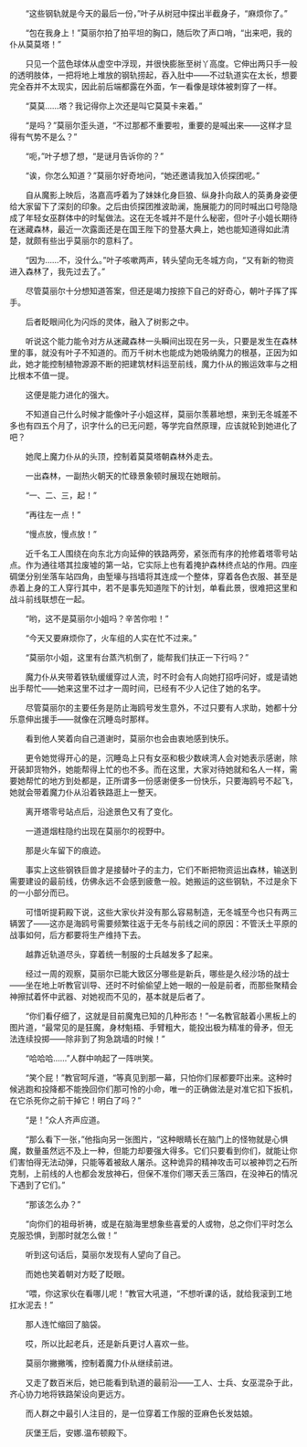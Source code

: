 　　“这些钢轨就是今天的最后一份，”叶子从树冠中探出半截身子，“麻烦你了。”

　　“包在我身上！”莫丽尔拍了拍平坦的胸口，随后吹了声口哨，“出来吧，我的仆从莫莫塔！”

　　只见一个蓝色球体从虚空中浮现，并很快膨胀至树丫高度。它伸出两只手一般的透明肢体，一把将地上堆放的钢轨捞起，吞入肚中——不过轨道实在太长，想要完全吞并不太现实，因此前后端都露在外面，乍一看像是球体被刺穿了一样。

　　“莫莫……塔？我记得你上次还是叫它莫莫卡来着。”

　　“是吗？”莫丽尔歪头道，“不过那都不重要啦，重要的是喊出来——这样才显得有气势不是么？”

　　“呃，”叶子想了想，“是谜月告诉你的？”

　　“诶，你怎么知道？”莫丽尔好奇地问，“她还邀请我加入侦探团呢。”

　　自从魔影上映后，洛嘉高呼着为了妹妹化身巨狼、纵身扑向敌人的英勇身姿便给大家留下了深刻的印象。之后由侦探团推波助澜，施展能力的同时喊出口号隐隐成了年轻女巫群体中的时髦做法。这在无冬城并不是什么秘密，但叶子小姐长期待在迷藏森林，最近一次露面还是在国王陛下的登基大典上，她也能知道得如此清楚，就颇有些出乎莫丽尔的意料了。

　　“因为……不，没什么。”叶子咳嗽两声，转头望向无冬城方向，“又有新的物资进入森林了，我先过去了。”

　　尽管莫丽尔十分想知道答案，但还是竭力按捺下自己的好奇心，朝叶子挥了挥手。

　　后者眨眼间化为闪烁的灵体，融入了树影之中。

　　听说这个能力能令对方从迷藏森林一头瞬间出现在另一头，只要是发生在森林里的事，就没有叶子不知道的。而万千树木也能成为她吸纳魔力的根基，正因为如此，她才能控制植物源源不断的把建筑材料运至前线，魔力仆从的搬运效率与之相比根本不值一提。

　　这便是能力进化的强大。

　　不知道自己什么时候才能像叶子小姐这样，莫丽尔羡慕地想，来到无冬城差不多也有四五个月了，识字什么的已无问题，等学完自然原理，应该就轮到她进化了吧？

　　她爬上魔力仆从的头顶，控制着莫莫塔朝森林外走去。

　　一出森林，一副热火朝天的忙碌景象顿时展现在她眼前。

　　“一、二、三，起！”

　　“再往左一点！”

　　“慢点放，慢点放！”

　　近千名工人围绕在向东北方向延伸的铁路两旁，紧张而有序的抢修着塔零号站点。作为通往塔其拉废墟的第一站，它实际上也有着掩护森林终点站的作用。四座碉堡分别坐落车站四角，由堑壕与挡墙将其连成一个整体，穿着各色衣服、甚至是赤着上身的工人穿行其中，若不是事先知道陛下的计划，单看此景，很难把这里和战斗前线联想在一起。

　　“哟，这不是莫丽尔小姐吗？辛苦你啦！”

　　“今天又要麻烦你了，火车组的人实在忙不过来。”

　　“莫丽尔小姐，这里有台蒸汽机倒了，能帮我们扶正一下行吗？”

　　魔力仆从夹带着铁轨缓缓穿过人流，时不时会有人向她打招呼问好，或是请她出手帮忙——她来这里不过才一周时间，已经有不少人记住了她的名字。

　　尽管莫丽尔的主要任务是防止海鸥号发生意外，不过只要有人求助，她都十分乐意伸出援手——就像在沉睡岛时那样。

　　看到他人笑着向自己道谢时，莫丽尔也会由衷地感到快乐。

　　更令她觉得开心的是，沉睡岛上只有女巫和极少数峡湾人会对她表示感谢，除开装卸货物外，她能帮得上忙的也不多。而在这里，大家对待她就和名人一样，需要她帮忙的地方到处都是，正所谓多一份感谢便多一份快乐，只要海鸥号不起飞，她就会带着魔力仆从沿着铁路逛上一整天。

　　离开塔零号站点后，沿途景色又有了变化。

　　一道道烟柱隐约出现在莫丽尔的视野中。

　　那是火车留下的痕迹。

　　事实上这些钢铁巨兽才是接替叶子的主力，它们不断把物资运出森林，输送到需要建设的最前线，仿佛永远不会感到疲惫一般。她搬运的这些钢轨，不过是余下的一小部分而已。

　　可惜听提莉殿下说，这些大家伙并没有那么容易制造，无冬城至今也只有两三辆罢了——这亦是海鸥号需要频繁往返于无冬与前线之间的原因：不管沃土平原的战事如何，后方都要将生产维持下去。

　　越靠近轨道尽头，穿着统一制服的士兵越发多了起来。

　　经过一周的观察，莫丽尔已能大致区分哪些是新兵，哪些是久经沙场的战士——坐在地上听教官训导、还时不时偷偷望上她一眼的一般是前者，而那些聚精会神擦拭着怀中武器、对她视而不见的，基本就是后者了。

　　“你们看仔细了，这就是目前魔鬼已知的几种形态！”一名教官敲着小黑板上的图片道，“最常见的是狂魔，身材魁梧、手臂粗大，能投出极为精准的骨矛，但无法连续投掷——除非到了狗急跳墙的时候！”

　　“哈哈哈……”人群中响起了一阵哄笑。

　　“笑个屁！”教官呵斥道，“等真见到那一幕，只怕你们尿都要吓出来。这种时候逃跑和投降都不能挽回你们那可怜的小命，唯一的正确做法是对准它扣下扳机，在它杀死你之前干掉它！明白了吗？”

　　“是！”众人齐声应道。

　　“那么看下一张，”他指向另一张图片，“这种眼睛长在脑门上的怪物就是心惧魔，数量虽然远不及上一种，但能力却要强大得多。它们只要看到你们，就能让你们害怕得无法动弹，只能等着被敌人屠杀。这种诡异的精神攻击可以被神罚之石所克制，上前线的人也都会发放神石，但保不准你们哪天丢三落四，在没神石的情况下遇到了它们。”

　　“那该怎么办？”

　　“向你们的祖母祈祷，或是在脑海里想象些喜爱的人或物，总之你们平时怎么克服恐惧，到那时就怎么做！”

　　听到这句话后，莫丽尔发现有人望向了自己。

　　而她也笑着朝对方眨了眨眼。

　　“喂，你这家伙在看哪儿呢！”教官大吼道，“不想听课的话，就给我滚到工地扛水泥去！”

　　那人连忙缩回了脑袋。

　　哎，所以比起老兵，还是新兵更讨人喜欢一些。

　　莫丽尔撇撇嘴，控制着魔力仆从继续前进。

　　又走了数百米后，她已能看到轨道的最前沿——工人、士兵、女巫混杂于此，齐心协力地将铁路架设向更远方。

　　而人群之中最引人注目的，是一位穿着工作服的亚麻色长发姑娘。

　　灰堡王后，安娜.温布顿殿下。
